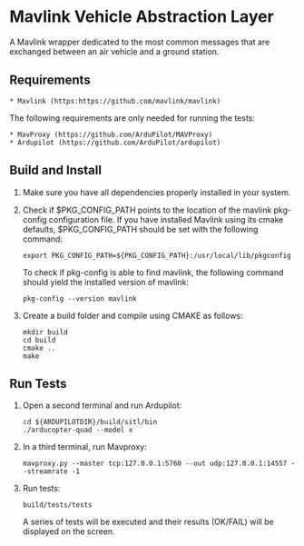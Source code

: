 # Mavlink Vehicle Abstraction Layer #

A Mavlink wrapper dedicated to the most common messages that are exchanged
between an air vehicle and a ground station.

## Requirements ##
    * Mavlink (https:https://github.com/mavlink/mavlink)

The following requirements are only needed for running the tests:

    * MavProxy (https://github.com/ArduPilot/MAVProxy)
    * Ardupilot (https://github.com/ArduPilot/ardupilot)

## Build and Install ##

1. Make sure you have all dependencies properly installed in your system.

2. Check if $PKG_CONFIG_PATH points to the location of the mavlink pkg-config
configuration file. If you have installed Mavlink using its cmake defaults,
$PKG_CONFIG_PATH should be set with the following command:

    ```
    export PKG_CONFIG_PATH=${PKG_CONFIG_PATH}:/usr/local/lib/pkgconfig
    ```

    To check if pkg-config is able to find mavlink, the following command should
yield the installed version of mavlink:

    ```
    pkg-config --version mavlink
    ```

2. Create a build folder and compile using CMAKE as follows:

    ```
    mkdir build
    cd build
    cmake ..
    make
    ```

## Run Tests ##

1. Open a second terminal and run Ardupilot:

    ```
    cd ${ARDUPILOTDIR}/build/sitl/bin
    ./arducopter-quad --model x
    ```

2. In a third terminal, run Mavproxy:

    ```
    mavproxy.py --master tcp:127.0.0.1:5760 --out udp:127.0.0.1:14557 --streamrate -1
    ```

3. Run tests:

    ```
    build/tests/tests
    ```

    A series of tests will be executed and their results (OK/FAIL) will be
    displayed on the screen.
